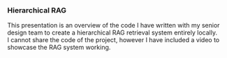 ### Hierarchical RAG

This presentation is an overview of the code I have written with my senior design team to create a hierarchical RAG retrieval system entirely locally.    
I cannot share the code of the project, however I have included a video to showcase the RAG system working.
